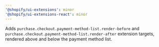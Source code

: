 ```yaml
---
'@shopify/ui-extensions': minor
'@shopify/ui-extensions-react': minor
---
```


Adds `purchase.checkout.payment-method-list.render-before` and `purchase.checkout.payment-method-list.render-after` extension targets, rendered above and below the payment method list.
